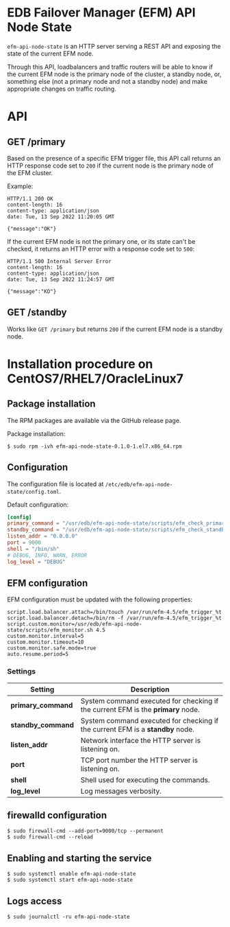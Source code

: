 # EDB Failover Manager (EFM) API Node State

`efm-api-node-state` is an HTTP server serving a REST API and exposing the
state of the current EFM node.

Through this API, loadbalancers and traffic routers will be able to know if the
current EFM node is the primary node of the cluster, a standby node, or,
something else (not a primary node and not a standby node) and make appropriate
changes on traffic routing.

# API

## GET /primary

Based on the presence of a specific EFM trigger file, this API call returns
an HTTP response code set to `200` if the current node is the primary node of
the EFM cluster.

Example:
```http
HTTP/1.1 200 OK
content-length: 16
content-type: application/json
date: Tue, 13 Sep 2022 11:20:05 GMT

{"message":"OK"}
```

If the current EFM node is not the primary one, or its state can't be checked,
it returns an HTTP error with a response code set to `500`:
```http
HTTP/1.1 500 Internal Server Error
content-length: 16
content-type: application/json
date: Tue, 13 Sep 2022 11:24:57 GMT

{"message":"KO"}
```

## GET /standby

Works like `GET /primary` but returns `200` if the current EFM node is a
standby node.

# Installation procedure on CentOS7/RHEL7/OracleLinux7

## Package installation

The RPM packages are available via the GitHub release page.

Package installation:
```shell
$ sudo rpm -ivh efm-api-node-state-0.1.0-1.el7.x86_64.rpm
```

## Configuration

The configuration file is located at `/etc/edb/efm-api-node-state/config.toml`.

Default configuration:
```toml
[config]
primary_command = "/usr/edb/efm-api-node-state/scripts/efm_check_primary.sh 4.5 main"
standby_command = "/usr/edb/efm-api-node-state/scripts/efm_check_standby.sh 4.5 main"
listen_addr = "0.0.0.0"
port = 9000
shell = "/bin/sh"
# DEBUG, INFO, WARN, ERROR
log_level = "DEBUG"
```

## EFM configuration

EFM configuration must be updated with the following properties:
```
script.load.balancer.attach=/bin/touch /var/run/efm-4.5/efm_trigger_%t
script.load.balancer.detach=/bin/rm -f /var/run/efm-4.5/efm_trigger_%t
script.custom.monitor=/usr/edb/efm-api-node-state/scripts/efm_monitor.sh 4.5
custom.monitor.interval=5
custom.monitor.timeout=10
custom.monitor.safe.mode=true
auto.resume.period=5
```

### Settings

| Setting             | Description                                                                      |
| ------------------- | -------------------------------------------------------------------------------- |
| **primary_command** | System command executed for checking if the current EFM is the **primary** node. |
| **standby_command** | System command executed for checking if the current EFM is a **standby** node.   |
| **listen_addr**     | Network interface the HTTP server is listening on.                               |
| **port**            | TCP port number the HTTP server is listening on.                                 |
| **shell**           | Shell used for executing the commands.                                           |
| **log_level**       | Log messages verbosity.                                                          |

## firewalld configuration

```shell
$ sudo firewall-cmd --add-port=9000/tcp --permanent
$ sudo firewall-cmd --reload
```

## Enabling and starting the service

```shell
$ sudo systemctl enable efm-api-node-state
$ sudo systemctl start efm-api-node-state
```

## Logs access

```shell
$ sudo journalctl -ru efm-api-node-state
```
